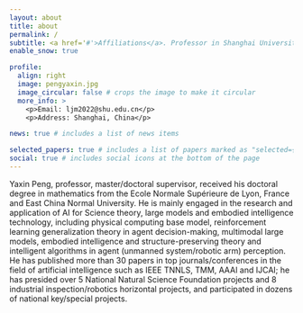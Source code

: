 ```yaml
---
layout: about
title: about
permalink: /
subtitle: <a href='#'>Affiliations</a>. Professor in Shanghai University.
enable_snow: true

profile:
  align: right
  image: pengyaxin.jpg
  image_circular: false # crops the image to make it circular
  more_info: >
    <p>Email: ljm2022@shu.edu.cn</p>
    <p>Address: Shanghai, China</p>

news: true # includes a list of news items

selected_papers: true # includes a list of papers marked as "selected={true}"
social: true # includes social icons at the bottom of the page 
---
```

Yaxin Peng, professor, master/doctoral supervisor, received his doctoral degree in mathematics from the Ecole Normale Supérieure de Lyon, France and East China Normal University. He is mainly engaged in the research and application of AI for Science theory, large models and embodied intelligence technology, including physical computing base model, reinforcement learning generalization theory in agent decision-making, multimodal large models, embodied intelligence and structure-preserving theory and intelligent algorithms in agent (unmanned system/robotic arm) perception. He has published more than 30 papers in top journals/conferences in the field of artificial intelligence such as IEEE TNNLS, TMM, AAAI and IJCAI; he has presided over 5 National Natural Science Foundation projects and 8 industrial inspection/robotics horizontal projects, and participated in dozens of national key/special projects.